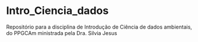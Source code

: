 # Intro_Ciencia_dados
Repositório para a disciplina de Introdução de Ciência de dados ambientais, do PPGCAm ministrada pela Dra. Silvia Jesus
